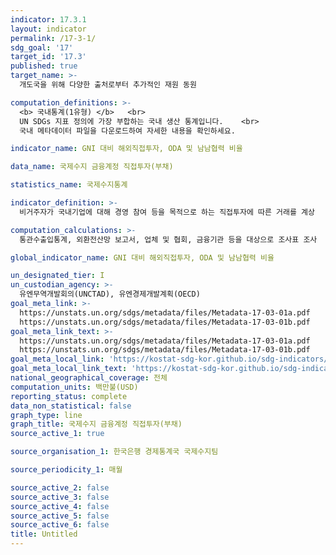 ```yaml
---
indicator: 17.3.1
layout: indicator
permalink: /17-3-1/
sdg_goal: '17'
target_id: '17.3'
published: true
target_name: >-
  개도국을 위해 다양한 출처로부터 추가적인 재원 동원

computation_definitions: >-
  <b> 국내통계(1유형) </b>   <br>
  UN SDGs 지표 정의에 가장 부합하는 국내 생산 통계입니다.    <br>
  국내 메타데이터 파일을 다운로드하여 자세한 내용을 확인하세요.

indicator_name: GNI 대비 해외직접투자, ODA 및 남남협력 비율

data_name: 국제수지 금융계정 직접투자(부채)

statistics_name: 국제수지통계

indicator_definition: >-
  비거주자가 국내기업에 대해 경영 참여 등을 목적으로 하는 직접투자에 따른 거래를 계상

computation_calculations: >-
  통관수출입통계, 외환전산망 보고서, 업체 및 협회, 금융기관 등을 대상으로 조사표 조사

global_indicator_name: GNI 대비 해외직접투자, ODA 및 남남협력 비율

un_designated_tier: I
un_custodian_agency: >-
  유엔무역개발회의(UNCTAD), 유엔경제개발계획(OECD)
goal_meta_link: >-
  https://unstats.un.org/sdgs/metadata/files/Metadata-17-03-01a.pdf   
  https://unstats.un.org/sdgs/metadata/files/Metadata-17-03-01b.pdf
goal_meta_link_text: >-
  https://unstats.un.org/sdgs/metadata/files/Metadata-17-03-01a.pdf   
  https://unstats.un.org/sdgs/metadata/files/Metadata-17-03-01b.pdf
goal_meta_local_link: 'https://kostat-sdg-kor.github.io/sdg-indicators/public/data/Metadata-17-03-01_KOR.pdf'
goal_meta_local_link_text: 'https://kostat-sdg-kor.github.io/sdg-indicators/public/data/Metadata-17-03-01_KOR.pdf'
national_geographical_coverage: 전체
computation_units: 백만불(USD)
reporting_status: complete
data_non_statistical: false
graph_type: line
graph_title: 국제수지 금융계정 직접투자(부채)
source_active_1: true

source_organisation_1: 한국은행 경제통계국 국제수지팀

source_periodicity_1: 매월

source_active_2: false
source_active_3: false
source_active_4: false
source_active_5: false
source_active_6: false
title: Untitled
---
```

